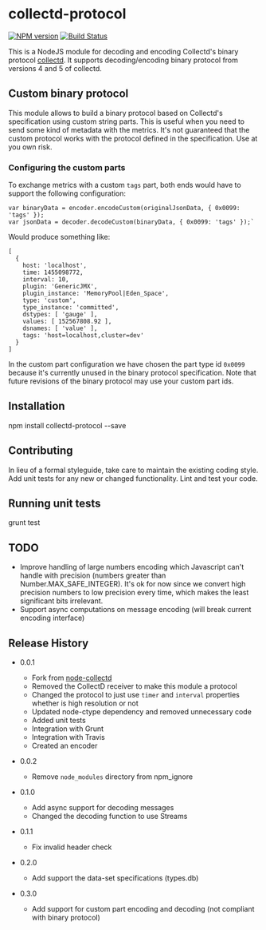 collectd-protocol
=============

[![NPM version][npm-image]][npm-url] [![Build Status](https://travis-ci.org/Mindera/collectd-protocol.svg?branch=master)](https://travis-ci.org/Mindera/collectd-protocol)

  This is a NodeJS module for decoding and encoding Collectd's binary protocol [collectd](http://collectd.org/). It supports decoding/encoding binary protocol from versions 4 and 5 of collectd.
  
## Custom binary protocol

  This module allows to build a binary protocol based on Collectd's specification using custom string parts. This is useful when you need to send some kind of metadata with the metrics. It's not guaranteed that the custom protocol works with the protocol defined in the specification. Use at you own risk.
  
### Configuring the custom parts

  To exchange metrics with a custom `tags` part, both ends would have to support the following configuration:
  
    var binaryData = encoder.encodeCustom(originalJsonData, { 0x0099: 'tags' });
    var jsonData = decoder.decodeCustom(binaryData, { 0x0099: 'tags' });`
    
  Would produce something like:
  
    [
      {
        host: 'localhost',
        time: 1455098772,
        interval: 10,
        plugin: 'GenericJMX',
        plugin_instance: 'MemoryPool|Eden_Space',
        type: 'custom',
        type_instance: 'committed',
        dstypes: [ 'gauge' ],
        values: [ 152567808.92 ],
        dsnames: [ 'value' ],
        tags: 'host=localhost,cluster=dev'
      }
    ]
    
  In the custom part configuration we have chosen the part type id `0x0099` because it's currently unused in the binary protocol specification. Note that future revisions of the binary protocol may use your custom part ids.

## Installation

  npm install collectd-protocol --save
  
## Contributing

  In lieu of a formal styleguide, take care to maintain the existing coding style.
  Add unit tests for any new or changed functionality. Lint and test your code.
  
## Running unit tests
  
  grunt test
  
## TODO
  * Improve handling of large numbers encoding which Javascript can't handle with precision (numbers greater than Number.MAX_SAFE_INTEGER). It's ok for now since we convert high precision numbers to low precision every time, which makes the least significant bits irrelevant.
  * Support async computations on message encoding (will break current encoding interface)

## Release History

  * 0.0.1
    - Fork from [node-collectd](https://github.com/Mindera/node-collectd)
    - Removed the CollectD receiver to make this module a protocol
    - Changed the protocol to just use `timer` and `interval` properties whether is high resolution or not
    - Updated node-ctype dependency and removed unnecessary code
    - Added unit tests
    - Integration with Grunt
    - Integration with Travis
    - Created an encoder
    
  * 0.0.2
    - Remove `node_modules` directory from npm_ignore
  
  * 0.1.0
    - Add async support for decoding messages
    - Changed the decoding function to use Streams

  * 0.1.1
    - Fix invalid header check
    
  * 0.2.0
    - Add support the data-set specifications (types.db)
    
  * 0.3.0
    - Add support for custom part encoding and decoding (not compliant with binary protocol)

[npm-url]: https://npmjs.org/package/collectd-protocol
[npm-image]: https://badge.fury.io/js/collectd-protocol.svg
